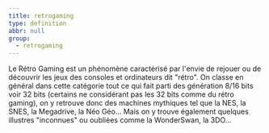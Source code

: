 ```yaml
---
title: retrogaming
type: definition
abbr: null
group:
  - retrogaming
---
```

Le Rétro Gaming est un phénomène caractérisé par l'envie de rejouer ou de découvrir les jeux des consoles et ordinateurs dit "rétro". On classe en général dans cette catégorie tout ce qui fait parti des génération 8/16 bits voir 32 bits (certains ne considérant pas les 32 bits comme du rétro gaming), on y retrouve donc des machines mythiques tel que la NES, la SNES, la Megadrive, la Néo Géo... Mais on y trouve également quelques illustres "inconnues" ou oubliées comme la WonderSwan, la 3DO...
